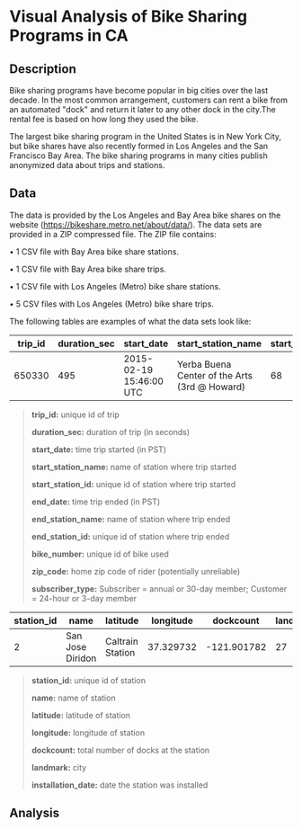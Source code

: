 # Visual Analysis of Bike Sharing Programs in CA

## Description
Bike sharing programs have become popular in big cities over the last decade. In the most common arrangement, customers can rent a bike from an automated "dock" and return it later to any other dock in the city.The rental fee is based on how long they used the bike.

The largest bike sharing program in the United States is in New York City, but bike shares have also recently formed in Los Angeles and the San Francisco Bay Area. The bike sharing programs in many cities publish anonymized data about trips and stations.

## Data
The data is provided by the Los Angeles and Bay Area bike shares on the website (https://bikeshare.metro.net/about/data/). The data sets are provided in a ZIP compressed file. The ZIP file contains:

• 1 CSV file with Bay Area bike share stations.

• 1 CSV file with Bay Area bike share trips.

• 1 CSV file with Los Angeles (Metro) bike share stations.

• 5 CSV files with Los Angeles (Metro) bike share trips.

The following tables are examples of what the data sets look like:

|trip_id|duration_sec|	start_date|	start_station_name|	start_station_id|	end_date|	end_station_name|	end_station_id|	bike_number|	zip_code|	subscriber_type|
--- | --- | ---| ---| ---| ---| ---| ---| ---| ---| ---
|650330|495|2015-02-19 15:46:00 UTC|Yerba Buena Center of the Arts (3rd @ Howard)|	68|	2015-02-19 15:54:00 UTC	|San Francisco Caltrain 2 (330 Townsend)|	69|	463|	94061|	Subscriber|

>**trip_id:** unique id of trip
>
>**duration_sec:** duration of trip (in seconds)
>
>**start_date:** time trip started (in PST)
>
>**start_station_name:** name of station where trip started
>
>**start_station_id:** unique id of station where trip started
>
>**end_date:** time trip ended (in PST)
>
>**end_station_name:** name of station where trip ended
>
>**end_station_id:** unique id of station where trip ended
>
>**bike_number:** unique id of bike used
>
>**zip_code:** home zip code of rider (potentially unreliable)
>
>**subscriber_type:** Subscriber = annual or 30-day member; Customer = 24-hour or 3-day member

station_id|	name|	latitude|	longitude|	dockcount|	landmark|	installation_date|
--- |--- |--- |--- |--- |---|---
2|	San Jose Diridon| Caltrain Station|	37.329732|	-121.901782	|27|	San Jose|	8/6/2013

>**station_id:** unique id of station
>
>**name:** name of station
>
>**latitude:** latitude of station
>
>**longitude:** longitude of station
>
>**dockcount:** total number of docks at the station
>
>**landmark:** city
>
>**installation_date:** date the station was installed


## Analysis



